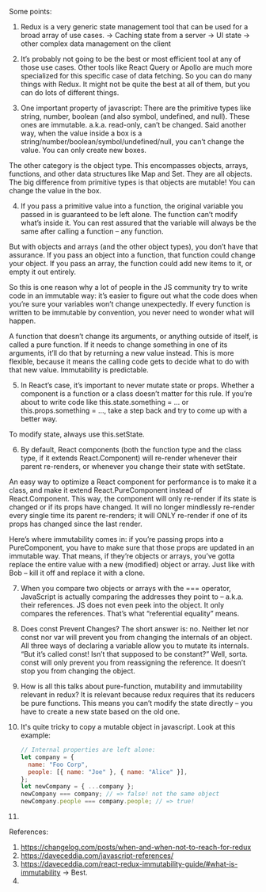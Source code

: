 Some points:

1. Redux is a very generic state management tool that can be used for a broad array of use cases.
   -> Caching state from a server
   -> UI state
   -> other complex data management on the client

2. It’s probably not going to be the best or most efficient tool at any of those use cases. Other tools like React Query or Apollo are much more specialized for this specific case of data fetching.
   So you can do many things with Redux. It might not be quite the best at all of them, but you can do lots of different things.

3. One important property of javascript: There are the primitive types like string, number, boolean (and also symbol, undefined, and null). These ones are immutable. a.k.a. read-only, can’t be changed.
   Said another way, when the value inside a box is a string/number/boolean/symbol/undefined/null, you can’t change the value. You can only create new boxes.

The other category is the object type. This encompasses objects, arrays, functions, and other data structures like Map and Set. They are all objects. The big difference from primitive types is that objects are mutable! You can change the value in the box.

4. If you pass a primitive value into a function, the original variable you passed in is guaranteed to be left alone. The function can’t modify what’s inside it. You can rest assured that the variable will always be the same after calling a function – any function.

But with objects and arrays (and the other object types), you don’t have that assurance. If you pass an object into a function, that function could change your object. If you pass an array, the function could add new items to it, or empty it out entirely.

So this is one reason why a lot of people in the JS community try to write code in an immutable way: it’s easier to figure out what the code does when you’re sure your variables won’t change unexpectedly. If every function is written to be immutable by convention, you never need to wonder what will happen.

A function that doesn’t change its arguments, or anything outside of itself, is called a pure function. If it needs to change something in one of its arguments, it’ll do that by returning a new value instead. This is more flexible, because it means the calling code gets to decide what to do with that new value. Immutability is predictable.

5. In React’s case, it’s important to never mutate state or props. Whether a component is a function or a class doesn’t matter for this rule. If you’re about to write code like this.state.something = ... or this.props.something = ..., take a step back and try to come up with a better way.

To modify state, always use this.setState.

6. By default, React components (both the function type and the class type, if it extends React.Component) will re-render whenever their parent re-renders, or whenever you change their state with setState.

An easy way to optimize a React component for performance is to make it a class, and make it extend React.PureComponent instead of React.Component. This way, the component will only re-render if its state is changed or if its props have changed. It will no longer mindlessly re-render every single time its parent re-renders; it will ONLY re-render if one of its props has changed since the last render.

Here’s where immutability comes in: if you’re passing props into a PureComponent, you have to make sure that those props are updated in an immutable way. That means, if they’re objects or arrays, you’ve gotta replace the entire value with a new (modified) object or array. Just like with Bob – kill it off and replace it with a clone.

7. When you compare two objects or arrays with the === operator, JavaScript is actually comparing the addresses they point to – a.k.a. their references. JS does not even peek into the object. It only compares the references. That’s what “referential equality” means.

8. Does const Prevent Changes?
   The short answer is: no. Neither let nor const nor var will prevent you from changing the internals of an object. All three ways of declaring a variable allow you to mutate its internals.
   “But it’s called const! Isn’t that supposed to be constant?”
   Well, sorta. const will only prevent you from reassigning the reference. It doesn’t stop you from changing the object.

9. How is all this talks about pure-function, mutability and immutability relevant in redux?
   It is relevant because redux requires that its reducers be pure functions. This means you can’t modify the state directly – you have to create a new state based on the old one.

10. It's quite tricky to copy a mutable object in javascript. Look at this example:

    ```js
    // Internal properties are left alone:
    let company = {
      name: "Foo Corp",
      people: [{ name: "Joe" }, { name: "Alice" }],
    };
    let newCompany = { ...company };
    newCompany === company; // => false! not the same object
    newCompany.people === company.people; // => true!
    ```

11.

References:

1. https://changelog.com/posts/when-and-when-not-to-reach-for-redux
2. https://daveceddia.com/javascript-references/
3. https://daveceddia.com/react-redux-immutability-guide/#what-is-immutability -> Best.
4.
